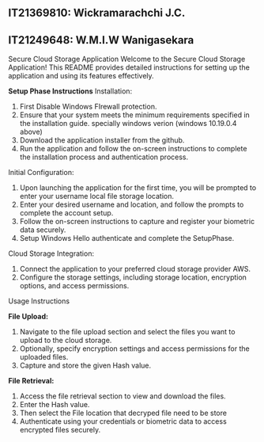 
## IT21369810: Wickramarachchi J.C.
## IT21249648: W.M.I.W Wanigasekara


Secure Cloud Storage Application
Welcome to the Secure Cloud Storage Application! This README provides detailed instructions for setting up the application and using its features effectively.

**Setup Phase Instructions**
Installation:

1) First Disable Windows FIrewall protection.
2) Ensure that your system meets the minimum requirements specified in the installation guide. specially windows verion (windows 10.19.0.4 above)
3) Download the application installer from the github.
4) Run the application and follow the on-screen instructions to complete the installation process and authentication process.

Initial Configuration:

1) Upon launching the application for the first time, you will be prompted to enter your username local file storage location.
2) Enter your desired username and location, and follow the prompts to complete the account setup.
3) Follow the on-screen instructions to capture and register your biometric data securely.
4) Setup Windows Hello authenticate and complete the SetupPhase.

Cloud Storage Integration:
1) Connect the application to your preferred cloud storage provider AWS.
2) Configure the storage settings, including storage location, encryption options, and access permissions.

Usage Instructions

**File Upload:**

1) Navigate to the file upload section and select the files you want to upload to the cloud storage.
2) Optionally, specify encryption settings and access permissions for the uploaded files.
3) Capture and store the given Hash value.
   
**File Retrieval:**

1) Access the file retrieval section to view and download the files.
2) Enter the Hash value.
3) Then select the File location that decryped file need to be store
4) Authenticate using your credentials or biometric data to access encrypted files securely.
   

